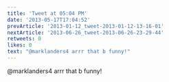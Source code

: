 ```yaml
---
title: 'Tweet at 05:04 PM'
date: '2013-05-17T17:04:52'
prevArticle: '2013-01-12_tweet-2013-01-12-13-16-01'
nextArticle: '2013-06-26_tweet-2013-06-26-23-29-44'
retweets: 0
likes: 0
text: "@marklanders4 arrr that b funny!"
---
```

@marklanders4 arrr that b funny!
